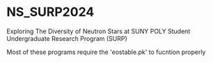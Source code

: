 # NS_SURP2024
Exploring The Diversity of Neutron Stars at SUNY POLY Student Undergraduate Research Program (SURP)


Most of these programs require the 'eostable.pk' to fucntion properly


